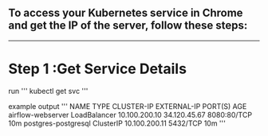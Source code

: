 ## To access your Kubernetes service in **Chrome** and get the **IP of the server**, follow these steps:
---

# Step 1 :Get Service Details
run
'''
kubectl get svc
'''

example output
'''
NAME                        TYPE           CLUSTER-IP      EXTERNAL-IP     PORT(S)          AGE
airflow-webserver           LoadBalancer   10.100.200.10   34.120.45.67    8080:80/TCP      10m
postgres-postgresql         ClusterIP      10.100.200.11   <none>          5432/TCP         10m
'''
